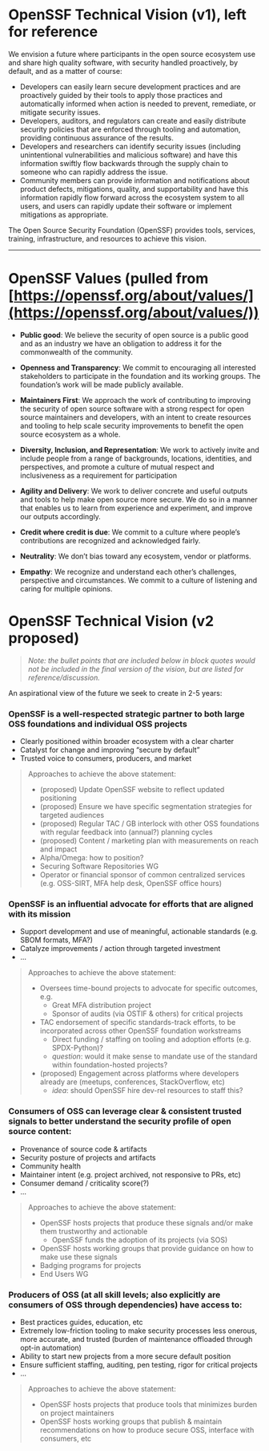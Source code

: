 # OpenSSF Technical Vision (v1), left for reference

We envision a future where participants in the open source ecosystem use and share high quality software, with security handled proactively, by default, and as a matter of course:
- Developers can easily learn secure development practices and are proactively guided by their tools to apply those practices and automatically informed when action is needed to prevent, remediate, or mitigate security issues.
- Developers, auditors, and regulators can create and easily distribute security policies that are enforced through tooling and automation, providing continuous assurance of the results.
- Developers and researchers can identify security issues (including unintentional vulnerabilities and malicious software) and have this information swiftly flow backwards through the supply chain to someone who can rapidly address the issue.
- Community members can provide information and notifications about product defects, mitigations, quality, and supportability and have this information rapidly flow forward across the ecosystem system to all users, and users can rapidly update their software or implement mitigations as appropriate.

The Open Source Security Foundation (OpenSSF) provides tools, services, training, infrastructure, and resources to achieve this vision.

---

# OpenSSF Values (pulled from [https://openssf.org/about/values/](https://openssf.org/about/values/))
- **Public good**: We believe the security of open source is a public good and as an industry we have an obligation to address it for the commonwealth of the community.

- **Openness and Transparency**: We commit to encouraging all interested stakeholders to participate in the foundation and its working groups. The foundation’s work will be made publicly available.

- **Maintainers First**: We approach the work of contributing to improving the security of open source software with a strong respect for open source maintainers and developers, with an intent to create resources and tooling to help scale security improvements to benefit the open source ecosystem as a whole.

- **Diversity, Inclusion, and Representation**: We work to actively invite and include people from a range of backgrounds, locations, identities, and perspectives, and promote a culture of mutual respect and inclusiveness as a requirement for participation

- **Agility and Delivery**: We work to deliver concrete and useful outputs and tools to help make open source more secure. We do so in a manner that enables us to learn from experience and experiment, and improve our outputs accordingly.

- **Credit where credit is due**: We commit to a culture where people’s contributions are recognized and acknowledged fairly.

- **Neutrality**: We don’t bias toward any ecosystem, vendor or platforms.

- **Empathy**: We recognize and understand each other’s challenges, perspective and circumstances. We commit to a culture of listening and caring for multiple opinions.

# OpenSSF Technical Vision (v2 proposed)

> _Note: the bullet points that are included below in block quotes would not be included in the final version of the vision, but are listed for reference/discussion._

An aspirational view of the future we seek to create in 2-5 years:

### OpenSSF is a well-respected strategic partner to both large OSS foundations and individual OSS projects
- Clearly positioned within broader ecosystem with a clear charter
- Catalyst for change and improving “secure by default”
- Trusted voice to consumers, producers, and market

> Approaches to achieve the above statement:
> - (proposed) Update OpenSSF website to reflect updated positioning
> - (proposed) Ensure we have specific segmentation strategies for targeted audiences
> - (proposed) Regular TAC / GB interlock with other OSS foundations with regular feedback into (annual?) planning cycles
> - (proposed) Content / marketing plan with measurements on reach and impact
> - Alpha/Omega: how to position?
> - Securing Software Repositories WG
> - Operator or financial sponsor of common centralized services (e.g. OSS-SIRT, MFA help desk, OpenSSF office hours)

### OpenSSF is an influential advocate for efforts that are aligned with its mission
- Support development and use of meaningful, actionable standards (e.g. SBOM formats, MFA?)
- Catalyze improvements / action through targeted investment
- ...

> Approaches to achieve the above statement:
> - Oversees time-bound projects to advocate for specific outcomes, e.g.
>     - Great MFA distribution project
>     - Sponsor of audits (via OSTIF & others) for critical projects
> - TAC endorsement of specific standards-track efforts, to be incorporated across other OpenSSF foundation workstreams
>     - Direct funding / staffing on tooling and adoption efforts (e.g. SPDX-Python)?
>     - _question_: would it make sense to mandate use of the standard within foundation-hosted projects?
> - (proposed) Engagement across platforms where developers already are (meetups, conferences, StackOverflow, etc)
>     - _idea_: should OpenSSF hire dev-rel resources to staff this?

### Consumers of OSS can leverage clear & consistent trusted signals to better understand the security profile of open source content:
- Provenance of source code & artifacts
- Security posture of projects and artifacts
- Community health
- Maintainer intent (e.g. project archived, not responsive to PRs, etc)
- Consumer demand / criticality score(?)
- ...

> Approaches to achieve the above statement:
> - OpenSSF hosts projects that produce these signals and/or make them trustworthy and actionable
>     - OpenSSF funds the adoption of its projects (via SOS)
> - OpenSSF hosts working groups that provide guidance on how to make use these signals
> - Badging programs for projects
> - End Users WG

### Producers of OSS (at all skill levels; also explicitly are consumers of OSS through dependencies) have access to:
- Best practices guides, education, etc
- Extremely low-friction tooling to make security processes less onerous, more accurate, and trusted (burden of maintenance offloaded through opt-in automation)
- Ability to start new projects from a more secure default position
- Ensure sufficient staffing, auditing, pen testing, rigor for critical projects
- ...

> Approaches to achieve the above statement:
> - OpenSSF hosts projects that produce tools that minimizes burden on project maintainers
> - OpenSSF hosts working groups that publish & maintain recommendations on how to produce secure OSS, interface with consumers, etc
